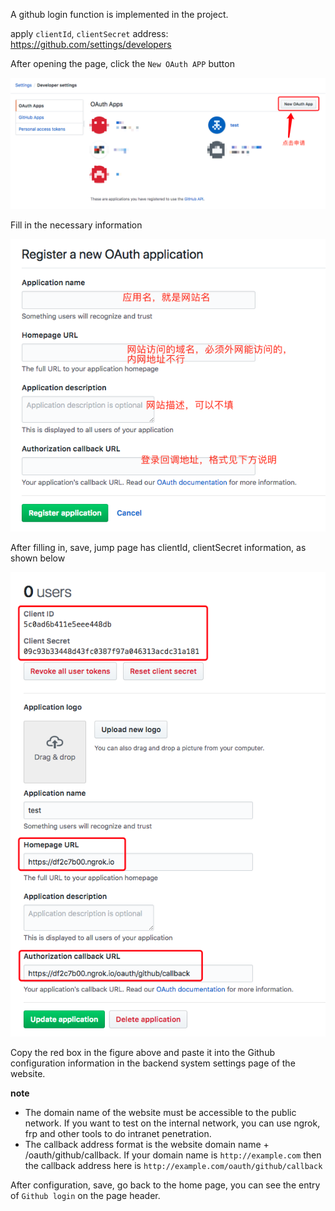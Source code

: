 A github login function is implemented in the project.

apply `clientId`, `clientSecret` address: https://github.com/settings/developers

After opening the page, click the `New OAuth APP` button

![](./assets/QQ20190107-135811.png)

Fill in the necessary information

![](./assets/QQ20190107-140155.png)

After filling in, save, jump page has clientId, clientSecret information, as shown below

![](./assets/QQ20190107-135903.png)

Copy the red box in the figure above and paste it into the Github configuration information in the backend system settings page of the website.

**note**

- The domain name of the website must be accessible to the public network. If you want to test on the internal network, 
    you can use ngrok, frp and other tools to do intranet penetration.
- The callback address format is the website domain name + /oauth/github/callback. If your domain name is `http://example.com` 
    then the callback address here is `http://example.com/oauth/github/callback` 

After configuration, save, go back to the home page, you can see the entry of `Github login` on the page header.

